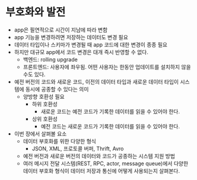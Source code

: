# 부호화와 발전

- app은 필연적으로 시간이 지남에 따라 변함
- app 기능을 변경하려면 저장하는 데이터도 변경 필요
- 데이터 타입이나 스키마가 변경될 때 app 코드에 대한 변경이 종종 필요
- 하지만 대규모 app에서 코드 변경은 대개 즉시 반영할 수 없다.
    - 백엔드: rolling upgrade
    - 프론트엔드: 사용자에 좌우됨. 어떤 사용자는 한동안 업데이트를 설치하지 않을 수도 있다.
- 예전 버전의 코드와 새로운 코드, 이전의 데이터 타입과 새로운 데이터 타입이 시스템에 동시에 공종할 수 있다는 의미 
    - 양방향 호환성 필요
        - 하위 호환성
            - 새로운 코드는 예전 코드가 기록한 데이터를 읽을 수 있어야 한다.
        - 상위 호환성
            - 예전 코드는 새로운 코드가 기록한 데이터를 읽을 수 있어야 한다.
- 이번 장에서 살펴볼 요소
    - 데이터 부호화를 위한 다양한 형식
        - JSON, XML, 프로토콜 버퍼, Thrift, Avro
    - 예전 버전과 새로운 버전의 데이터와 코드가 공종하는 시스템 지원 방법
    - 여러 메시지 전달 시스템(REST, RPC, actor, message queue)에서 다양한 데이터 부호화 형식이 데이터 저장과 통신에 어떻게 사용되는지 살펴본다.

